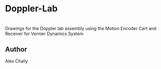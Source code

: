 # Doppler-Lab
#
Drawings for the Doppler lab assembly using the Motion Encoder Cart and Receiver for Vernier Dynamics System
## Author
Alex Chally
